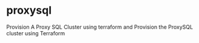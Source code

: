 # proxysql
Provision A Proxy SQL Cluster using terraform and Provision the ProxySQL cluster using Terraform 
